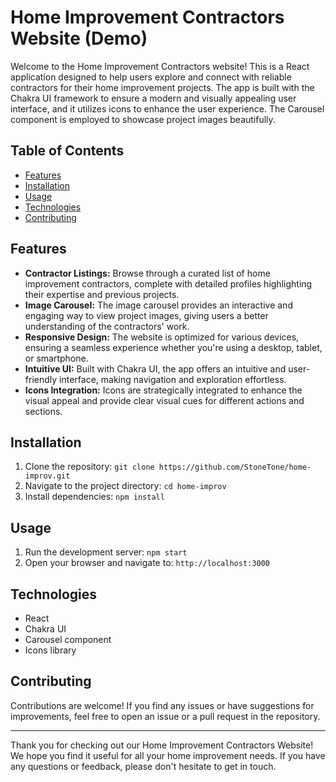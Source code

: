 # Home Improvement Contractors Website (Demo)

Welcome to the Home Improvement Contractors website! This is a React application designed to help users explore and connect with reliable contractors for their home improvement projects. The app is built with the Chakra UI framework to ensure a modern and visually appealing user interface, and it utilizes icons to enhance the user experience. The Carousel component is employed to showcase project images beautifully.

## Table of Contents

- [Features](#features)
- [Installation](#installation)
- [Usage](#usage)
- [Technologies](#technologies)
- [Contributing](#contributing)

## Features

- **Contractor Listings:** Browse through a curated list of home improvement contractors, complete with detailed profiles highlighting their expertise and previous projects.
- **Image Carousel:** The image carousel provides an interactive and engaging way to view project images, giving users a better understanding of the contractors' work.
- **Responsive Design:** The website is optimized for various devices, ensuring a seamless experience whether you're using a desktop, tablet, or smartphone.
- **Intuitive UI:** Built with Chakra UI, the app offers an intuitive and user-friendly interface, making navigation and exploration effortless.
- **Icons Integration:** Icons are strategically integrated to enhance the visual appeal and provide clear visual cues for different actions and sections.

## Installation

1. Clone the repository: `git clone https://github.com/StoneTone/home-improv.git`
2. Navigate to the project directory: `cd home-improv`
3. Install dependencies: `npm install`

## Usage

1. Run the development server: `npm start`
2. Open your browser and navigate to: `http://localhost:3000`

## Technologies

- React
- Chakra UI
- Carousel component 
- Icons library 


## Contributing

Contributions are welcome! If you find any issues or have suggestions for improvements, feel free to open an issue or a pull request in the repository.


---

Thank you for checking out our Home Improvement Contractors Website! We hope you find it useful for all your home improvement needs. If you have any questions or feedback, please don't hesitate to get in touch.

